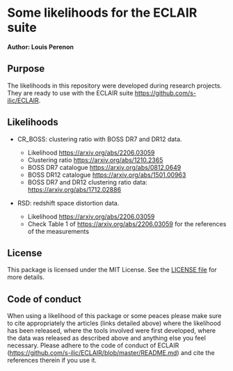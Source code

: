 # Some likelihoods for the ECLAIR suite

**Author: Louis Perenon**

## Purpose

The likelihoods in this repository were developed during research projects. They are ready to use with the ECLAIR suite https://github.com/s-ilic/ECLAIR.

## Likelihoods

 * CR_BOSS: clustering ratio with BOSS DR7 and DR12 data.
     - Likelihood https://arxiv.org/abs/2206.03059
     - Clustering ratio https://arxiv.org/abs/1210.2365
     - BOSS DR7 catalogue https://arxiv.org/abs/0812.0649
     - BOSS DR12 catalogue https://arxiv.org/abs/1501.00963
     - BOSS DR7 and DR12 clustering ratio data: https://arxiv.org/abs/1712.02886

 * RSD: redshift space distortion data.
     - Likelihood https://arxiv.org/abs/2206.03059
     - Check Table 1 of https://arxiv.org/abs/2206.03059 for the references of the measurements

## License

This package is licensed under the MIT License. See the [LICENSE file](https://github.com/louisperenon/ECLAIR-likelihoods/blob/main/LICENSE) for more details.

## Code of conduct

When using a likelihood of this package or some peaces please make sure to cite appropriately the articles (links detailed above) where the likelihood has been released, where the tools involved were first developed, where the data was released as described above and anything else you feel necessary. Please adhere to the code of conduct of ECLAIR (https://github.com/s-ilic/ECLAIR/blob/master/README.md) and cite the references therein if you use it.